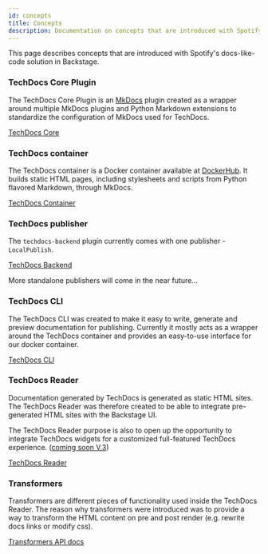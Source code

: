 ```yaml
---
id: concepts
title: Concepts
description: Documentation on concepts that are introduced with Spotify's docs-like-code solution in Backstage
---
```


This page describes concepts that are introduced with Spotify's docs-like-code
solution in Backstage.

### TechDocs Core Plugin

The TechDocs Core Plugin is an [MkDocs](https://www.mkdocs.org/) plugin created
as a wrapper around multiple MkDocs plugins and Python Markdown extensions to
standardize the configuration of MkDocs used for TechDocs.

[TechDocs Core](https://github.com/spotify/backstage/blob/master/packages/techdocs-container/techdocs-core/README.md)

### TechDocs container

The TechDocs container is a Docker container available at
[DockerHub](https://hub.docker.com/r/spotify/techdocs). It builds static HTML
pages, including stylesheets and scripts from Python flavored Markdown, through
MkDocs.

[TechDocs Container](https://github.com/spotify/backstage/blob/master/packages/techdocs-container/README.md)

### TechDocs publisher

The `techdocs-backend` plugin currently comes with one publisher -
`LocalPublish`.

[TechDocs Backend](https://github.com/spotify/backstage/tree/master/plugins/techdocs-backend)

More standalone publishers will come in the near future...

### TechDocs CLI

The TechDocs CLI was created to make it easy to write, generate and preview
documentation for publishing. Currently it mostly acts as a wrapper around the
TechDocs container and provides an easy-to-use interface for our docker
container.

[TechDocs CLI](https://github.com/spotify/backstage/blob/master/packages/techdocs-cli/README.md)

### TechDocs Reader

Documentation generated by TechDocs is generated as static HTML sites. The
TechDocs Reader was therefore created to be able to integrate pre-generated HTML
sites with the Backstage UI.

The TechDocs Reader purpose is also to open up the opportunity to integrate
TechDocs widgets for a customized full-featured TechDocs experience.
([coming soon V.3](./README.md#project-roadmap))

[TechDocs Reader](https://github.com/spotify/backstage/blob/master/plugins/techdocs/src/reader/README.md)

### Transformers

Transformers are different pieces of functionality used inside the TechDocs
Reader. The reason why transformers were introduced was to provide a way to
transform the HTML content on pre and post render (e.g. rewrite docs links or
modify css).

[Transformers API docs](https://github.com/spotify/backstage/blob/master/plugins/techdocs/src/reader/README.md)
